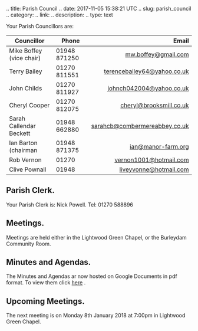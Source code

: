 .. title: Parish Council
.. date: 2017-11-05 15:38:21 UTC
.. slug: parish_council
.. category:
.. link:
.. description:
.. type: text

Your Parish Councillors are:

| Councillor | Phone | Email |
|-------------------------|------|-----:|
| Mike Boffey (vice chair)| 01948 871250 | mw.boffey@gmail.com |
| Terry Bailey| 01270 811551 | terencebailey64@yahoo.co.uk |
| John Childs| 01270 811927 | johnch042004@yahoo.co.uk|
| Cheryl Cooper| 01270 812075 | cheryl@brooksmill.co.uk |
| Sarah Callendar Beckett| 01948 662880| sarahcb@combermereabbey.co.uk |
| Ian Barton (chairman| 01948 871375 | ian@manor-farm.org |
| Rob Vernon| 01270 | vernon1001@hotmail.com |
| Clive Pownall| 01948 | liveyvonne@hotmail.com|

## Parish Clerk.
Your Parish Clerk is: Nick Powell. Tel: 01270 588896

## Meetings.
Meetings are held either in the Lightwood Green Chapel, or the Burleydam Community Room.

## Minutes and Agendas.
The Minutes and Agendas ar now hosted on Google Documents in pdf
format. To view them click
[here](https://drive.google.com/folderview?id=0B2XEOILWjIK3RkE1aDdWSXJBTk0&usp=sharing)
.

## Upcoming Meetings.
The next meeting is on Monday 8th January 2018 at 7:00pm in Lightwood Green Chapel.
